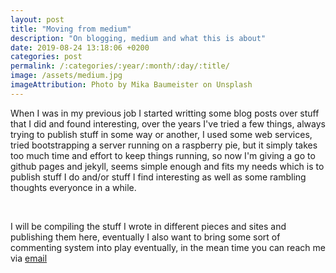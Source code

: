 ```yaml
---
layout: post
title: "Moving from medium"
description: "On blogging, medium and what this is about"
date: 2019-08-24 13:18:06 +0200
categories: post
permalink: /:categories/:year/:month/:day/:title/
image: /assets/medium.jpg
imageAttribution: Photo by Mika Baumeister on Unsplash
---
```


When I was in my previous job I started writting some blog posts over stuff that I did and found interesting, over the years I've tried a few things, always trying to publish stuff in some way or another, I used some web services, tried bootstrapping a server running on a raspberry pie, but it simply takes too much time and effort to keep things running, so now I'm giving a go to github pages and jekyll, seems simple enough and fits my needs which is to publish stuff I do and/or stuff I find interesting as well as some rambling thoughts everyonce in a while.

<br>

I will be compiling the stuff I wrote in different pieces and sites and publishing them here, eventually I also want to bring some sort of commenting system into play eventually, in the mean time you can reach me via [email](mailto:ospfranco@protonmail.com)
